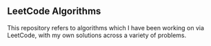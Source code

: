 ## LeetCode Algorithms 
This repository refers to algorithms which I have been working on via LeetCode, with my own solutions across a variety of problems.